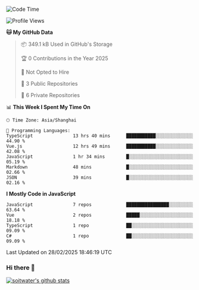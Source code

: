 <!--START_SECTION:waka-->
![Code Time](http://img.shields.io/badge/Code%20Time-4%2C676%20hrs%204%20mins-blue)

![Profile Views](http://img.shields.io/badge/Profile%20Views-0-blue)

**🐱 My GitHub Data** 

> 📦 349.1 kB Used in GitHub's Storage 
 > 
> 🏆 0 Contributions in the Year 2025
 > 
> 🚫 Not Opted to Hire
 > 
> 📜 3 Public Repositories 
 > 
> 🔑 6 Private Repositories 
 > 
📊 **This Week I Spent My Time On** 

```text
🕑︎ Time Zone: Asia/Shanghai

💬 Programming Languages: 
TypeScript               13 hrs 40 mins      ███████████░░░░░░░░░░░░░░   44.90 % 
Vue.js                   12 hrs 49 mins      ███████████░░░░░░░░░░░░░░   42.08 % 
JavaScript               1 hr 34 mins        █░░░░░░░░░░░░░░░░░░░░░░░░   05.19 % 
Markdown                 48 mins             █░░░░░░░░░░░░░░░░░░░░░░░░   02.66 % 
JSON                     39 mins             █░░░░░░░░░░░░░░░░░░░░░░░░   02.16 % 
```

**I Mostly Code in JavaScript** 

```text
JavaScript               7 repos             ████████████████░░░░░░░░░   63.64 % 
Vue                      2 repos             █████░░░░░░░░░░░░░░░░░░░░   18.18 % 
TypeScript               1 repo              ██░░░░░░░░░░░░░░░░░░░░░░░   09.09 % 
C#                       1 repo              ██░░░░░░░░░░░░░░░░░░░░░░░   09.09 % 
```




 Last Updated on 28/02/2025 18:46:19 UTC
<!--END_SECTION:waka-->

### Hi there 👋
[![soitwater's github stats](https://github-readme-stats.vercel.app/api?username=soitwater)](https://github.com/soitwater/github-readme-stats)
